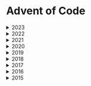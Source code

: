 # Advent of Code

<details>
<summary>
2023
</summary>

|     🖥️     | [1](/challenges/2023/day-1/) | [2](/challenges/2023/day-2) | [3](/challenges/2023/day-3) | [4](/challenges/2023/day-4) | [5](/challenges/2023/day-5) |
| :--------: | :--------------------------: | :-------------------------: | :-------------------------: | :-------------------------: | :-------------------------: |
| javascript |              ❌              |             ❌              |             ❌              |             ❌              |             ❌              |

|     🖥️     | [6](/challenges//2023/day-6/) | [7](/challenges/2023/day-7) | [8](/challenges/2023/day-8) | [9](/challenges/2023/day-4) | [10](/challenges/2023/day-5) |
| :--------: | :---------------------------: | :-------------------------: | :-------------------------: | :-------------------------: | :--------------------------: |
| javascript |              ❌               |             ❌              |             ❌              |             ❌              |              ❌              |

|     🖥️     | [11](/challenges/2023/day-11/) | [12](/challenges/2023/day-12) | [13](/challenges/2023/day-13) | [14](/challenges/2023/day-14) | [15](/challenges/2023/day-15) |
| :--------: | :----------------------------: | :---------------------------: | :---------------------------: | :---------------------------: | :---------------------------: |
| javascript |               ❌               |              ❌               |              ❌               |              ❌               |              ❌               |

|     🖥️     | [16](/challenges/2023/day-16/) | [17](/challenges/2023/day-17) | [18](/challenges/2023/day-18) | [19](/challenges/2023/day-19) | [20](/challenges/2023/day-20) |
| :--------: | :----------------------------: | :---------------------------: | :---------------------------: | :---------------------------: | :---------------------------: |
| javascript |               ❌               |              ❌               |              ❌               |              ❌               |              ❌               |

|     🖥️     | [21](/challenges/2023/day-21/) | [22](/challenges/2023/day-22) | [23](/challenges/2023/day-23) | [24](/challenges/2023/day-24) | [25](/challenges/2023/day-25) |
| :--------: | :----------------------------: | :---------------------------: | :---------------------------: | :---------------------------: | :---------------------------: |
| javascript |               ❌               |              ❌               |              ❌               |              ❌               |              ❌               |

</details>

<details>
<summary>
2022
</summary>

|     🖥️     | [1](/challenges/2022/day-1/) | [2](/challenges/2022/day-2) | [3](/challenges/2022/day-3) | [4](/challenges/2022/day-4) | [5](/challenges/2022/day-5) |
| :--------: | :--------------------------: | :-------------------------: | :-------------------------: | :-------------------------: | :-------------------------: |
| javascript |              ❌              |             ❌              |             ❌              |             ❌              |             ❌              |

|     🖥️     | [6](/challenges//2022/day-6/) | [7](/challenges/2022/day-7) | [8](/challenges/2022/day-8) | [9](/challenges/2022/day-4) | [10](/challenges/2022/day-5) |
| :--------: | :---------------------------: | :-------------------------: | :-------------------------: | :-------------------------: | :--------------------------: |
| javascript |              ❌               |             ❌              |             ❌              |             ❌              |              ❌              |

|     🖥️     | [11](/challenges/2022/day-11/) | [12](/challenges/2022/day-12) | [13](/challenges/2022/day-13) | [14](/challenges/2022/day-14) | [15](/challenges/2022/day-15) |
| :--------: | :----------------------------: | :---------------------------: | :---------------------------: | :---------------------------: | :---------------------------: |
| javascript |               ❌               |              ❌               |              ❌               |              ❌               |              ❌               |

|     🖥️     | [16](/challenges/2022/day-16/) | [17](/challenges/2022/day-17) | [18](/challenges/2022/day-18) | [19](/challenges/2022/day-19) | [20](/challenges/2022/day-20) |
| :--------: | :----------------------------: | :---------------------------: | :---------------------------: | :---------------------------: | :---------------------------: |
| javascript |               ❌               |              ❌               |              ❌               |              ❌               |              ❌               |

|     🖥️     | [21](/challenges/2022/day-21/) | [22](/challenges/2022/day-22) | [23](/challenges/2022/day-23) | [24](/challenges/2022/day-24) | [25](/challenges/2022/day-25) |
| :--------: | :----------------------------: | :---------------------------: | :---------------------------: | :---------------------------: | :---------------------------: |
| javascript |               ❌               |              ❌               |              ❌               |              ❌               |              ❌               |

</details>

<details>
<summary>
2021
</summary>

|     🖥️     | [1](/challenges/2021/day-1/) | [2](/challenges/2021/day-2) | [3](/challenges/2021/day-3) | [4](/challenges/2021/day-4) | [5](/challenges/2021/day-5) |
| :--------: | :--------------------------: | :-------------------------: | :-------------------------: | :-------------------------: | :-------------------------: |
| javascript |              ❌              |             ❌              |             ❌              |             ❌              |             ❌              |

|     🖥️     | [6](/challenges//2021/day-6/) | [7](/challenges/2021/day-7) | [8](/challenges/2021/day-8) | [9](/challenges/2021/day-4) | [10](/challenges/2021/day-5) |
| :--------: | :---------------------------: | :-------------------------: | :-------------------------: | :-------------------------: | :--------------------------: |
| javascript |              ❌               |             ❌              |             ❌              |             ❌              |              ❌              |

|     🖥️     | [11](/challenges/2021/day-11/) | [12](/challenges/2021/day-12) | [13](/challenges/2021/day-13) | [14](/challenges/2021/day-14) | [15](/challenges/2021/day-15) |
| :--------: | :----------------------------: | :---------------------------: | :---------------------------: | :---------------------------: | :---------------------------: |
| javascript |               ❌               |              ❌               |              ❌               |              ❌               |              ❌               |

|     🖥️     | [16](/challenges/2021/day-16/) | [17](/challenges/2021/day-17) | [18](/challenges/2021/day-18) | [19](/challenges/2021/day-19) | [20](/challenges/2021/day-20) |
| :--------: | :----------------------------: | :---------------------------: | :---------------------------: | :---------------------------: | :---------------------------: |
| javascript |               ❌               |              ❌               |              ❌               |              ❌               |              ❌               |

|     🖥️     | [21](/challenges/2021/day-21/) | [22](/challenges/2021/day-22) | [23](/challenges/2021/day-23) | [24](/challenges/2021/day-24) | [25](/challenges/2021/day-25) |
| :--------: | :----------------------------: | :---------------------------: | :---------------------------: | :---------------------------: | :---------------------------: |
| javascript |               ❌               |              ❌               |              ❌               |              ❌               |              ❌               |

</details>

<details>
<summary>
2020
</summary>

|     🖥️     | [1](/challenges/2020/day-1/) | [2](/challenges/2020/day-2) | [3](/challenges/2020/day-3) | [4](/challenges/2020/day-4) | [5](/challenges/2020/day-5) |
| :--------: | :--------------------------: | :-------------------------: | :-------------------------: | :-------------------------: | :-------------------------: |
| javascript |              ❌              |             ❌              |             ❌              |             ❌              |             ❌              |

|     🖥️     | [6](/challenges//2020/day-6/) | [7](/challenges/2020/day-7) | [8](/challenges/2020/day-8) | [9](/challenges/2020/day-4) | [10](/challenges/2020/day-5) |
| :--------: | :---------------------------: | :-------------------------: | :-------------------------: | :-------------------------: | :--------------------------: |
| javascript |              ❌               |             ❌              |             ❌              |             ❌              |              ❌              |

|     🖥️     | [11](/challenges/2020/day-11/) | [12](/challenges/2020/day-12) | [13](/challenges/2020/day-13) | [14](/challenges/2020/day-14) | [15](/challenges/2020/day-15) |
| :--------: | :----------------------------: | :---------------------------: | :---------------------------: | :---------------------------: | :---------------------------: |
| javascript |               ❌               |              ❌               |              ❌               |              ❌               |              ❌               |

|     🖥️     | [16](/challenges/2020/day-16/) | [17](/challenges/2020/day-17) | [18](/challenges/2020/day-18) | [19](/challenges/2020/day-19) | [20](/challenges/2020/day-20) |
| :--------: | :----------------------------: | :---------------------------: | :---------------------------: | :---------------------------: | :---------------------------: |
| javascript |               ❌               |              ❌               |              ❌               |              ❌               |              ❌               |

|     🖥️     | [21](/challenges/2020/day-21/) | [22](/challenges/2020/day-22) | [23](/challenges/2020/day-23) | [24](/challenges/2020/day-24) | [25](/challenges/2020/day-25) |
| :--------: | :----------------------------: | :---------------------------: | :---------------------------: | :---------------------------: | :---------------------------: |
| javascript |               ❌               |              ❌               |              ❌               |              ❌               |              ❌               |

</details>

<details>
<summary>
2019
</summary>

|     🖥️     | [1](/challenges/2019/day-1/) | [2](/challenges/2019/day-2) | [3](/challenges/2019/day-3) | [4](/challenges/2019/day-4) | [5](/challenges/2019/day-5) |
| :--------: | :--------------------------: | :-------------------------: | :-------------------------: | :-------------------------: | :-------------------------: |
| javascript |              ❌              |             ❌              |             ❌              |             ❌              |             ❌              |

|     🖥️     | [6](/challenges//2019/day-6/) | [7](/challenges/2019/day-7) | [8](/challenges/2019/day-8) | [9](/challenges/2019/day-4) | [10](/challenges/2019/day-5) |
| :--------: | :---------------------------: | :-------------------------: | :-------------------------: | :-------------------------: | :--------------------------: |
| javascript |              ❌               |             ❌              |             ❌              |             ❌              |              ❌              |

|     🖥️     | [11](/challenges/2019/day-11/) | [12](/challenges/2019/day-12) | [13](/challenges/2019/day-13) | [14](/challenges/2019/day-14) | [15](/challenges/2019/day-15) |
| :--------: | :----------------------------: | :---------------------------: | :---------------------------: | :---------------------------: | :---------------------------: |
| javascript |               ❌               |              ❌               |              ❌               |              ❌               |              ❌               |

|     🖥️     | [16](/challenges/2019/day-16/) | [17](/challenges/2019/day-17) | [18](/challenges/2019/day-18) | [19](/challenges/2019/day-19) | [20](/challenges/2019/day-20) |
| :--------: | :----------------------------: | :---------------------------: | :---------------------------: | :---------------------------: | :---------------------------: |
| javascript |               ❌               |              ❌               |              ❌               |              ❌               |              ❌               |

|     🖥️     | [21](/challenges/2019/day-21/) | [22](/challenges/2019/day-22) | [23](/challenges/2019/day-23) | [24](/challenges/2019/day-24) | [25](/challenges/2019/day-25) |
| :--------: | :----------------------------: | :---------------------------: | :---------------------------: | :---------------------------: | :---------------------------: |
| javascript |               ❌               |              ❌               |              ❌               |              ❌               |              ❌               |

</details>

<details>
<summary>
2018
</summary>

|     🖥️     | [1](/challenges/2018/day-1/) | [2](/challenges/2018/day-2) | [3](/challenges/2018/day-3) | [4](/challenges/2018/day-4) | [5](/challenges/2018/day-5) |
| :--------: | :--------------------------: | :-------------------------: | :-------------------------: | :-------------------------: | :-------------------------: |
| javascript |              ❌              |             ❌              |             ❌              |             ❌              |             ❌              |

|     🖥️     | [6](/challenges//2018/day-6/) | [7](/challenges/2018/day-7) | [8](/challenges/2018/day-8) | [9](/challenges/2018/day-4) | [10](/challenges/2018/day-5) |
| :--------: | :---------------------------: | :-------------------------: | :-------------------------: | :-------------------------: | :--------------------------: |
| javascript |              ❌               |             ❌              |             ❌              |             ❌              |              ❌              |

|     🖥️     | [11](/challenges/2018/day-11/) | [12](/challenges/2018/day-12) | [13](/challenges/2018/day-13) | [14](/challenges/2018/day-14) | [15](/challenges/2018/day-15) |
| :--------: | :----------------------------: | :---------------------------: | :---------------------------: | :---------------------------: | :---------------------------: |
| javascript |               ❌               |              ❌               |              ❌               |              ❌               |              ❌               |

|     🖥️     | [16](/challenges/2018/day-16/) | [17](/challenges/2018/day-17) | [18](/challenges/2018/day-18) | [19](/challenges/2018/day-19) | [20](/challenges/2018/day-20) |
| :--------: | :----------------------------: | :---------------------------: | :---------------------------: | :---------------------------: | :---------------------------: |
| javascript |               ❌               |              ❌               |              ❌               |              ❌               |              ❌               |

|     🖥️     | [21](/challenges/2018/day-21/) | [22](/challenges/2018/day-22) | [23](/challenges/2018/day-23) | [24](/challenges/2018/day-24) | [25](/challenges/2018/day-25) |
| :--------: | :----------------------------: | :---------------------------: | :---------------------------: | :---------------------------: | :---------------------------: |
| javascript |               ❌               |              ❌               |              ❌               |              ❌               |              ❌               |

</details>

<details>
<summary>
2017
</summary>

|     🖥️     | [1](/challenges/2017/day-1/) | [2](/challenges/2017/day-2) | [3](/challenges/2017/day-3) | [4](/challenges/2017/day-4) | [5](/challenges/2017/day-5) |
| :--------: | :--------------------------: | :-------------------------: | :-------------------------: | :-------------------------: | :-------------------------: |
| javascript |              ❌              |             ❌              |             ❌              |             ❌              |             ❌              |

|     🖥️     | [6](/challenges//2017/day-6/) | [7](/challenges/2017/day-7) | [8](/challenges/2017/day-8) | [9](/challenges/2017/day-4) | [10](/challenges/2017/day-5) |
| :--------: | :---------------------------: | :-------------------------: | :-------------------------: | :-------------------------: | :--------------------------: |
| javascript |              ❌               |             ❌              |             ❌              |             ❌              |              ❌              |

|     🖥️     | [11](/challenges/2017/day-11/) | [12](/challenges/2017/day-12) | [13](/challenges/2017/day-13) | [14](/challenges/2017/day-14) | [15](/challenges/2017/day-15) |
| :--------: | :----------------------------: | :---------------------------: | :---------------------------: | :---------------------------: | :---------------------------: |
| javascript |               ❌               |              ❌               |              ❌               |              ❌               |              ❌               |

|     🖥️     | [16](/challenges/2017/day-16/) | [17](/challenges/2017/day-17) | [18](/challenges/2017/day-18) | [19](/challenges/2017/day-19) | [20](/challenges/2017/day-20) |
| :--------: | :----------------------------: | :---------------------------: | :---------------------------: | :---------------------------: | :---------------------------: |
| javascript |               ❌               |              ❌               |              ❌               |              ❌               |              ❌               |

|     🖥️     | [21](/challenges/2017/day-21/) | [22](/challenges/2017/day-22) | [23](/challenges/2017/day-23) | [24](/challenges/2017/day-24) | [25](/challenges/2017/day-25) |
| :--------: | :----------------------------: | :---------------------------: | :---------------------------: | :---------------------------: | :---------------------------: |
| javascript |               ❌               |              ❌               |              ❌               |              ❌               |              ❌               |

</details>

<details>
<summary>
2016
</summary>

|     🖥️     | [1](/challenges/2016/day-1/) | [2](/challenges/2016/day-2) | [3](/challenges/2016/day-3) | [4](/challenges/2016/day-4) | [5](/challenges/2016/day-5) |
| :--------: | :--------------------------: | :-------------------------: | :-------------------------: | :-------------------------: | :-------------------------: |
| javascript |              ❌              |             ❌              |             ❌              |             ❌              |             ❌              |

|     🖥️     | [6](/challenges//2016/day-6/) | [7](/challenges/2016/day-7) | [8](/challenges/2016/day-8) | [9](/challenges/2016/day-4) | [10](/challenges/2016/day-5) |
| :--------: | :---------------------------: | :-------------------------: | :-------------------------: | :-------------------------: | :--------------------------: |
| javascript |              ❌               |             ❌              |             ❌              |             ❌              |              ❌              |

|     🖥️     | [11](/challenges/2016/day-11/) | [12](/challenges/2016/day-12) | [13](/challenges/2016/day-13) | [14](/challenges/2016/day-14) | [15](/challenges/2016/day-15) |
| :--------: | :----------------------------: | :---------------------------: | :---------------------------: | :---------------------------: | :---------------------------: |
| javascript |               ❌               |              ❌               |              ❌               |              ❌               |              ❌               |

|     🖥️     | [16](/challenges/2016/day-16/) | [17](/challenges/2016/day-17) | [18](/challenges/2016/day-18) | [19](/challenges/2016/day-19) | [20](/challenges/2016/day-20) |
| :--------: | :----------------------------: | :---------------------------: | :---------------------------: | :---------------------------: | :---------------------------: |
| javascript |               ❌               |              ❌               |              ❌               |              ❌               |              ❌               |

|     🖥️     | [21](/challenges/2016/day-21/) | [22](/challenges/2016/day-22) | [23](/challenges/2016/day-23) | [24](/challenges/2016/day-24) | [25](/challenges/2016/day-25) |
| :--------: | :----------------------------: | :---------------------------: | :---------------------------: | :---------------------------: | :---------------------------: |
| javascript |               ❌               |              ❌               |              ❌               |              ❌               |              ❌               |

</details>

<details>
<summary>
2015
</summary>

|     🖥️     | [1](/challenges/2015/day-1/) | [2](/challenges/2015/day-2) | [3](/challenges/2015/day-3) | [4](/challenges/2015/day-4) | [5](/challenges/2015/day-5) |
| :--------: | :--------------------------: | :-------------------------: | :-------------------------: | :-------------------------: | :-------------------------: |
| javascript |              ✅              |             ✅              |             ✅              |             ❌              |             ❌              |

|     🖥️     | [6](/challenges//2015/day-6/) | [7](/challenges/2015/day-7) | [8](/challenges/2015/day-8) | [9](/challenges/2015/day-4) | [10](/challenges/2015/day-5) |
| :--------: | :---------------------------: | :-------------------------: | :-------------------------: | :-------------------------: | :--------------------------: |
| javascript |              ❌               |             ❌              |             ❌              |             ❌              |              ❌              |

|     🖥️     | [11](/challenges/2015/day-11/) | [12](/challenges/2015/day-12) | [13](/challenges/2015/day-13) | [14](/challenges/2015/day-14) | [15](/challenges/2015/day-15) |
| :--------: | :----------------------------: | :---------------------------: | :---------------------------: | :---------------------------: | :---------------------------: |
| javascript |               ❌               |              ❌               |              ❌               |              ❌               |              ❌               |

|     🖥️     | [16](/challenges/2015/day-16/) | [17](/challenges/2015/day-17) | [18](/challenges/2015/day-18) | [19](/challenges/2015/day-19) | [20](/challenges/2015/day-20) |
| :--------: | :----------------------------: | :---------------------------: | :---------------------------: | :---------------------------: | :---------------------------: |
| javascript |               ❌               |              ❌               |              ❌               |              ❌               |              ❌               |

|     🖥️     | [21](/challenges/2015/day-21/) | [22](/challenges/2015/day-22) | [23](/challenges/2015/day-23) | [24](/challenges/2015/day-24) | [25](/challenges/2015/day-25) |
| :--------: | :----------------------------: | :---------------------------: | :---------------------------: | :---------------------------: | :---------------------------: |
| javascript |               ❌               |              ❌               |              ❌               |              ❌               |              ❌               |

</details>
